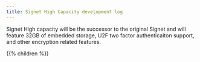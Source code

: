 ```yaml
---
title: Signet High Capacity development log
---
```


Signet High capacity will be the successor to the original Signet and will feature 32GB of embedded storage, U2F two factor authenticaiton support, and other encryption related features.

{{% children %}}
